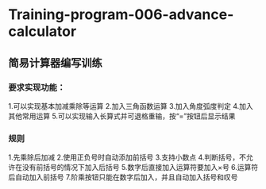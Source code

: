 # Training-program-006-advance-calculator
## 简易计算器编写训练
### 要求实现功能：
1.可以实现基本加减乘除等运算
2.加入三角函数运算
3.加入角度弧度判定
4.加入其他常用运算
5.可以实现输入长算式并可退格重输，按“=”按钮后显示结果

### 规则
1.先乘除后加减
2.使用正负号时自动添加前括号
3.支持小数点
4.判断括号，不允许在没有前括号的情况下加入后括号
5.数字后直接加入运算符要加入×号
6.运算符后自动加入前括号
7.阶乘按钮只能在数字后加入，并且自动加入括号和叹号
